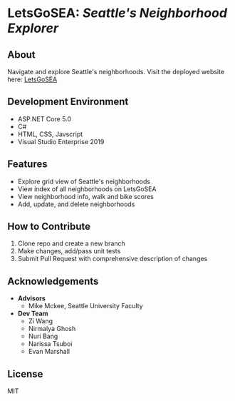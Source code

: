 # LetsGoSEA: _Seattle's Neighborhood Explorer_
## About
Navigate and explore Seattle's neighborhoods. 
Visit the deployed website here: [LetsGoSEA]

## Development Environment
- ASP.NET Core 5.0
- C#
- HTML, CSS, Javscript
- Visual Studio Enterprise 2019

## Features
- Explore grid view of Seattle's neighborhoods
- View index of all neighborhoods on LetsGoSEA
- View neighborhood info, walk and bike scores 
- Add, update, and delete neighborhoods 

## How to Contribute
1. Clone repo and create a new branch 
2. Make changes, add/pass unit tests
3. Submit Pull Request with comprehensive description of changes

## Acknowledgements
- **Advisors**
  - Mike Mckee, Seattle University Faculty 
- **Dev Team**
  - Zi Wang
  - Nirmalya Ghosh
  - Nuri Bang
  - Narissa Tsuboi
  - Evan Marshall

## License
MIT

[//]: # (These are reference links used in the body of this note and get stripped out when the markdown processor does its job. There is no need to format nicely because it shouldn't be seen. Thanks SO - http://stackoverflow.com/questions/4823468/store-comments-in-markdown-syntax)

   [LetsGoSEA]:<https://5110csi.azurewebsites.net/>
